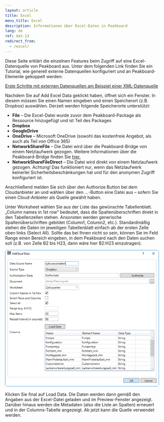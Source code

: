 ```yaml
---
layout: article
title: Excel
menu_title: Excel
description: Informationen über Excel-Daten in Peakboard
lang: de
ref: dat-13
redirect_from:
  - /excel/
---
```

Diese Seite erklärt die einzelnen Features beim Zugriff auf eine Excel-Datenquelle von Peakboard aus. Unter dem folgenden Link finden Sie ein Tutorial, wie generell externe Datenquellen konfiguriert und an Peakboard-Elemente gekoppelt werden:

[Erste Schritte mit externen Datenquellen am Beispiel einer XML-Datenquelle](/tutorials/03-de-xml-daten.html)

Nachdem Sie auf Add Excel Data geklickt haben, öffnet sich ein Fenster. In diesem müssen Sie einen Namen eingeben und einen Speicherort (z.B. Dropbox) auswählen. Derzeit werden folgende Speicherorte unterstützt:

*    **File** – Die Excel-Datei wurde zuvor dem Peakboard-Package als Ressource hinzugefügt und ist Teil des Packages
*    **Dropbox**
*    **GoogleDrive**
*    **OneDrive** – Microsoft OneDrive (sowohl das kostenfreie Angebot, als auch als Teil von Office 365)
*    **NetworkShareFile** –  Die Datei wird über die Peakboard-Bridge von einem Netzlaufwerk gezogen. Weitere Informationen über die Peakboard-Bridge finden Sie [hier.](/administration/01-de-install.html)
*    **NetworkShareFileDirect** – Die Datei wird direkt von einem Netzlaufwerk gezogen. Achtung! Das funktioniert nur, wenn das Netzlaufwerk keinerlei Sicherheitsbeschänkungen hat und für den anonymen Zugriff konfiguriert ist.

Anschließend melden Sie sich über den Authorize Button bei dem Cloudanbieter an und wählen über den …-Button eine Datei aus – sofern Sie einen Cloud-Anbieter als Quelle gewählt haben.

Unter Worksheet wählen Sie aus der Liste das gewünschte Tabellenblatt. „Column names in 1st row“ bedeutet, dass die Spaltenüberschriften direkt in den Tabellenzellen stehen. Ansonsten werden generische Spaltenüberschriften gebildet (Column1, Column2, etc.). Standardmäßig stehen die Daten im jeweiligen Tabellenblatt einfach ab der ersten Zelle oben links (Select All). Sollte das bei Ihnen nicht so sein, können Sie im Feld Range einen Bereich eingeben, in dem Peakboard nach den Daten suchen soll (z.B. von Zelle B2 bis H23, dann wäre hier B2:H23 einzutragen).

 ![image_1](/assets/images/Data_Sources/Excel/Excel01.png)

 Klicken Sie final auf Load Data. Die Daten werden dann gemäß den Angaben aus der Excel-Datei geladen und im Preview-Fenster angezeigt. Darüber hinaus werden die Metadaten (also die Liste an Spalten) erneuert und in der Columns-Tabelle angezeigt. Ab jetzt kann die Quelle verwendet werden.
